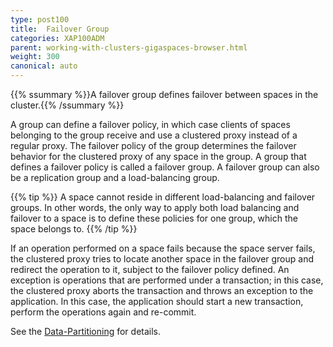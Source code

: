 ```yaml
---
type: post100
title:  Failover Group
categories: XAP100ADM
parent: working-with-clusters-gigaspaces-browser.html
weight: 300
canonical: auto
---
```


{{% ssummary %}}A failover group defines failover between spaces in the cluster.{{% /ssummary %}}


A group can define a failover policy, in which case clients of spaces belonging to the group receive and use a clustered proxy instead of a regular proxy. The failover policy of the group determines the failover behavior for the clustered proxy of any space in the group.
A group that defines a failover policy is called a failover group. A failover group can also be a replication group and a load-balancing group.

{{% tip %}}
A space cannot reside in different load-balancing and failover groups. In other words, the only way to apply both load balancing and failover to a space is to define these policies for one group, which the space belongs to.
{{% /tip %}}

If an operation performed on a space fails because the space server fails, the clustered proxy tries to locate another space in the failover group and redirect the operation to it, subject to the failover policy defined. An exception is operations that are performed under a transaction; in this case, the clustered proxy aborts the transaction and throws an exception to the application. In this case, the application should start a new transaction, perform the operations again and re-commit.

See the [Data-Partitioning](./data-partitioning.html) for details.
